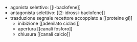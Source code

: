 - agonista selettivo: [[l-baclofene]]
- antagonista selettivo: [[2-idrossi-baclofene]]
- trasduzione segnale recettore accoppiato a [[proteine gi]]
	- inibizione [[adenilato ciclasi]]
	- apertura [[canali fosforo]]
	- chiusura [[canali calcio]]